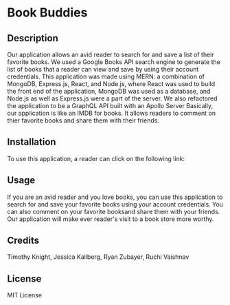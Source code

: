 # Book Buddies

## Description

Our application allows an avid reader to search for and save a list of their favorite books.  We used a Google Books API search engine to generate the list of books that a reader can view and save by using their account credentials.  This application was made using MERN: a combination of MongoDB, Express.js, React, and Node.js, where React was used to build the front end of the application, MongoDB was used as a database, and Node.js as well as Express.js were a part of the server.  We also refactored the application to be a GraphQL API built with an Apollo Server  Basically, our application is like an IMDB for books.  It allows readers to comment on thier favorite books and share them with their friends.

## Installation

To use this application, a reader can click on the following link:

## Usage

If you are an avid reader and you love books, you can use this application to search for and save your favorite books using your account credentials.  You can also comment on your favorite booksand share them with your friends.  Our application will make ever reader's visit to a book store more worthy.  

## Credits

Timothy Knight, Jessica Kallberg, Ryan Zubayer, Ruchi Vaishnav

## License

MIT License